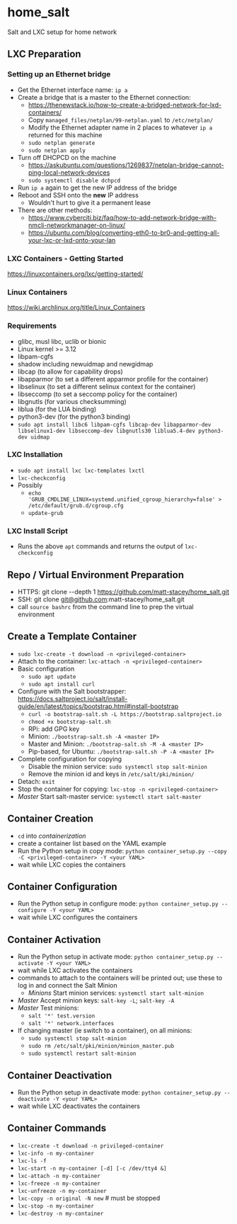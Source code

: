 # home_salt
Salt and LXC setup for home network

## LXC Preparation

### Setting up an Ethernet bridge
- Get the Ethernet interface name: `ip a`
- Create a bridge that is a master to the Ethernet connection:
  - https://thenewstack.io/how-to-create-a-bridged-network-for-lxd-containers/
  - Copy `managed_files/netplan/99-netplan.yaml` to `/etc/netplan/`
  - Modify the Ethernet adapter name in 2 places to whatever `ip a` returned for this machine
  - `sudo netplan generate`
  - `sudo netplan apply`
- Turn off DHCPCD on the machine
  - https://askubuntu.com/questions/1269837/netplan-bridge-cannot-ping-local-network-devices
  - `sudo systemctl disable dchpcd`
- Run `ip a` again to get the new IP address of the bridge
- Reboot and SSH onto the **new** IP address
  - Wouldn't hurt to give it a permanent lease
- There are other methods:
  - https://www.cyberciti.biz/faq/how-to-add-network-bridge-with-nmcli-networkmanager-on-linux/
  - https://ubuntu.com/blog/converting-eth0-to-br0-and-getting-all-your-lxc-or-lxd-onto-your-lan

### LXC Containers - Getting Started
https://linuxcontainers.org/lxc/getting-started/

### Linux Containers
https://wiki.archlinux.org/title/Linux_Containers

### Requirements
- glibc, musl libc, uclib or bionic
- Linux kernel >= 3.12
- libpam-cgfs
- shadow including newuidmap and newgidmap
- libcap (to allow for capability drops)
- libapparmor (to set a different apparmor profile for the container)
- libselinux (to set a different selinux context for the container)
- libseccomp (to set a seccomp policy for the container)
- libgnutls (for various checksumming)
- liblua (for the LUA binding)
- python3-dev (for the python3 binding)
- `sudo apt install libc6 libpam-cgfs libcap-dev libapparmor-dev libselinux1-dev libseccomp-dev libgnutls30 liblua5.4-dev python3-dev uidmap`

### LXC Installation
- `sudo apt install lxc lxc-templates lxctl`
- `lxc-checkconfig`
- Possibly
  - `echo 'GRUB_CMDLINE_LINUX=systemd.unified_cgroup_hierarchy=false' > /etc/default/grub.d/cgroup.cfg`
  - `update-grub`

### LXC Install Script
- Runs the above `apt` commands and returns the output of `lxc-checkconfig`


## Repo / Virtual Environment Preparation
- HTTPS: git clone --depth 1 https://github.com/matt-stacey/home_salt.git
- SSH: git clone git@github.com:matt-stacey/home_salt.git
- call `source bashrc` from the command line to prep the virtual environment


## Create a Template Container
- `sudo lxc-create -t download -n <privileged-container>`
- Attach to the container: `lxc-attach -n <privileged-container>`
- Basic configuration
    - `sudo apt update`
    - `sudo apt install curl`
- Configure with the Salt bootstrapper: https://docs.saltproject.io/salt/install-guide/en/latest/topics/bootstrap.html#install-bootstrap
    - `curl -o bootstrap-salt.sh -L https://bootstrap.saltproject.io`
    - `chmod +x bootstrap-salt.sh`
    - RPi: add GPG key
    - Minion: `./bootstrap-salt.sh -A <master IP>`
    - Master and Minion: `./bootstrap-salt.sh -M -A <master IP>`
    - Pip-based, for Ubuntu: `./bootstrap-salt.sh -P -A <master IP>`
- Complete configuration for copying
    - Disable the minion service: `sudo systemctl stop salt-minion`
    - Remove the minion id and keys in `/etc/salt/pki/minion/`
- Detach: `exit`
- Stop the container for copying: `lxc-stop -n <privileged-container>`
- *Master* Start salt-master service: `systemctl start salt-master`


## Container Creation
- `cd` into *containerization*
- create a container list based on the YAML example
- Run the Python setup in copy mode: `python container_setup.py --copy -C <privileged-container> -Y <your YAML>`
- wait while LXC copies the containers


## Container Configuration
- Run the Python setup in configure mode: `python container_setup.py --configure -Y <your YAML>`
- wait while LXC configures the containers


## Container Activation
- Run the Python setup in activate mode: `python container_setup.py --activate -Y <your YAML>`
- wait while LXC activates the containers
- commands to attach to the containers will be printed out; use these to log in and connect the Salt Minion
    - *Minions* Start minion services: `systemctl start salt-minion`
- *Master* Accept minion keys: `salt-key -L`; `salt-key -A`
- *Master* Test minions:
    - `salt '*' test.version`
    - `salt '*' network.interfaces`
- If changing master (ie switch to a container), on all minions:
    - `sudo systemctl stop salt-minion`
    - `sudo rm /etc/salt/pki/minion/minion_master.pub`
    - `sudo systemctl restart salt-minion`


## Container Deactivation
- Run the Python setup in deactivate mode: `python container_setup.py --deactivate -Y <your YAML>`
- wait while LXC deactivates the containers


## Container Commands
- `lxc-create -t download -n privileged-container`
- `lxc-info -n my-container`
- `lxc-ls -f`
- `lxc-start -n my-container [-d] [-c /dev/tty4 &]`
- `lxc-attach -n my-container`
- `lxc-freeze -n my-container`
- `lxc-unfreeze -n my-container`
- `lxc-copy -n original -N new`  # must be stopped
- `lxc-stop -n my-container`
- `lxc-destroy -n my-container`
